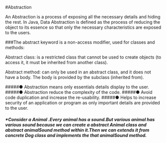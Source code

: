 #Abstraction

An Abstraction is a process of exposing all the necessary details and hiding the rest. In Java, Data Abstraction is defined as the process of reducing the object to its essence so that only the necessary characteristics are exposed to the users.

###The abstract keyword is a non-access modifier, used for classes and methods:

Abstract class: is a restricted class that cannot be used to create objects (to access it, it must be inherited from another class).

Abstract method: can only be used in an abstract class, and it does not have a body. The body is provided by the subclass (inherited from).

#####● Abstraction means only essentials details display to the user.
#####● Abstraction reduce the complexity of the code.
#####● Avoid code duplication and increase the re-usability.
#####● Helps to increase security of an application or program as only important details are provided to the user.

##### *Consider a Animal .Every animal has a sound.But various animal has various sound because we can create a abstract Animal class and abstract animalSound method within it.Then we can extends it from concrete Dog class and implements the that animalSound method.
